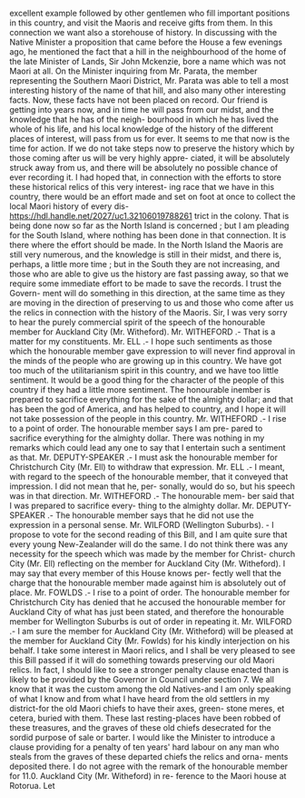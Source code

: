 excellent example followed by other gentlemen who fill important positions in this country, and visit the Maoris and receive gifts from them. In this connection we want also a storehouse of history. In discussing with the Native Minister a proposition that came before the House a few evenings ago, he mentioned the fact that a hill in the neighbourhood of the home of the late Minister of Lands, Sir John Mckenzie, bore a name which was not Maori at all. On the Minister inquiring from Mr. Parata, the member representing the Southern Maori District, Mr. Parata was able to tell a most interesting history of the name of that hill, and also many other interesting facts. Now, these facts have not been placed on record. Our friend is getting into years now, and in time he will pass from our midst, and the knowledge that he has of the neigh- bourhood in which he has lived the whole of his life, and his local knowledge of the history of the different places of interest, will pass from us for ever. It seems to me that now is the time for action. If we do not take steps now to preserve the history which by those coming after us will be very highly appre- ciated, it will be absolutely struck away from us, and there will be absolutely no possible chance of ever recording it. I had hoped that, in connection with the efforts to store these historical relics of this very interest- ing race that we have in this country, there would be an effort made and set on foot at once to collect the local Maori history of every dis- https://hdl.handle.net/2027/uc1.32106019788261 trict in the colony. That is being done now so far as the North Island is concerned ; but I am pleading for the South Island, where nothing has been done in that connection. It is there where the effort should be made. In the North Island the Maoris are still very numerous, and the knowledge is still in their midst, and there is, perhaps, a little more time ; but in the South they are not increasing, and those who are able to give us the history are fast passing away, so that we require some immediate effort to be made to save the records. I trust the Govern- ment will do something in this direction, at the same time as they are moving in the direction of preserving to us and those who come after us the relics in connection with the history of the Maoris. Sir, I was very sorry to hear the purely commercial spirit of the speech of the honourable member for Auckland City (Mr. Witheford). Mr. WITHEFORD .- That is a matter for my constituents. Mr. ELL .- I hope such sentiments as those which the honourable member gave expression to will never find approval in the minds of the people who are growing up in this country. We have got too much of the utilitarianism spirit in this country, and we have too little sentiment. It would be a good thing for the character of the people of this country if they had a little more sentiment. The honourable inember is prepared to sacrifice everything for the sake of the almighty dollar; and that has been the god of America, and has helped to country, and I hope it will not take possession of the people in this country. Mr. WITHEFORD .- I rise to a point of order. The honourable member says I am pre- pared to sacrifice everything for the almighty dollar. There was nothing in my remarks which could lead any one to say that I entertain such a sentiment as that. Mr. DEPUTY-SPEAKER .- I must ask the honourable member for Christchurch City (Mr. Ell) to withdraw that expression. Mr. ELL .- I meant, with regard to the speech of the honourable member, that it conveyed that impression. I did not mean that he, per- sonally, would do so, but his speech was in that direction. Mr. WITHEFORD .- The honourable mem- ber said that I was prepared to sacrifice every- thing to the almighty dollar. Mr. DEPUTY-SPEAKER .- The honourable member says that he did not use the expression in a personal sense. Mr. WILFORD (Wellington Suburbs). - I propose to vote for the second reading of this Bill, and I am quite sure that every young New-Zealander will do the same. I do not think there was any necessity for the speech which was made by the member for Christ- church City (Mr. Ell) reflecting on the member for Auckland City (Mr. Witheford). I may say that every member of this House knows per- fectly well that the charge that the honourable member made against him is absolutely out of place. Mr. FOWLDS .- I rise to a point of order. The honourable member for Christchurch City has denied that he accused the honourable member for Auckland City of what has just been stated, and therefore the honourable member for Wellington Suburbs is out of order in repeating it. Mr. WILFORD .- I am sure the member for Auckland City (Mr. Witheford) will be pleased at the member for Auckland City (Mr. Fowlds) for his kindly interjection on his behalf. I take some interest in Maori relics, and I shall be very pleased to see this Bill passed if it will do something towards preserving our old Maori relics. In fact, I should like to see a stronger penalty clause enacted than is likely to be provided by the Governor in Council under section 7. We all know that it was the custom among the old Natives-and I am only speaking of what I know and from what I have heard from the old settlers in my district-for the old Maori chiefs to have their axes, green- stone meres, et cetera, buried with them. These last resting-places have been robbed of these treasures, and the graves of these old chiefs desecrated for the sordid purpose of sale or barter. I would like the Minister to introduce a clause providing for a penalty of ten years' hard labour on any man who steals from the graves of these departed chiefs the relics and orna- ments deposited there. I do not agree with the remark of the honourable member for 11.0. Auckland City (Mr. Witheford) in re- ference to the Maori house at Rotorua. Let 